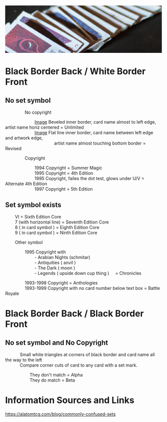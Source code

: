 ![old cards](/assets/header.png)


# Black Border Back / White Border Front

## No set symbol
	
                No copyright
	 
                        [Image](/assets/unlimited.png) Beveled inner border, card name almost to left edge, artist name horiz centered  = Unlimited  
                        [Image](/assets/revised.png) Flat line inner border, card name between left edge and artwork edge,  
                                        artist name almost touching bottom border = Revised

                Copyright
      
                        1994 Copyright = Summer Magic  
                        1995 Copyright = 4th Edition  
                        1995 Copyright, failes the dot test, glows under U/V = Alternate 4th Edition  
                        1997 Copyright = 5th Edition

## Set symbol exists
 	
        VI = Sixth Edition Core  
        7 (with horizontal line) = Seventh Edition Core  
        8 ( in card symbol ) = Eighth Edition Core  
        9 ( in card symbol ) = Ninth Edition Core  
	
        Other symbol  

                1995 Copyright with  
                        - Arabian Nights (schmitar)  
                        - Antiquities ( anvil )  
                        - The Dark ( moon )  
                        - Legends ( upside down cup thing ) 
		    = Chronicles  
                  
                1993-1998 Copyright = Anthologies  
                1993-1999 Copyright with no card number below text box = Battle Royale  

    
# Black Border Back / Black Border Front

## No set symbol and No Copyright  
 
       
            Small white triangles at corners of black border and card name all the way to the left  
            Compare corner cuts of card to any card with a set mark.  

                    They don't match = Alpha  
                    They do match = Beta  



# Information Sources and Links

https://alatomtcg.com/blog/commonly-confused-sets



